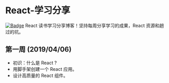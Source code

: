 # React-学习分享
[![Badge](https://img.shields.io/badge/link-996.icu-red.svg)](https://996.icu/#/zh_CN) React 读书学习分享博客！坚持每周分享学习的成果，React 资源和趟过的坑。



## 第一周 (2019/04/06)

- 初识：什么是 React ?
- 用脚手架创建一个 React 应用。
- 设计高质量的 React 组件。